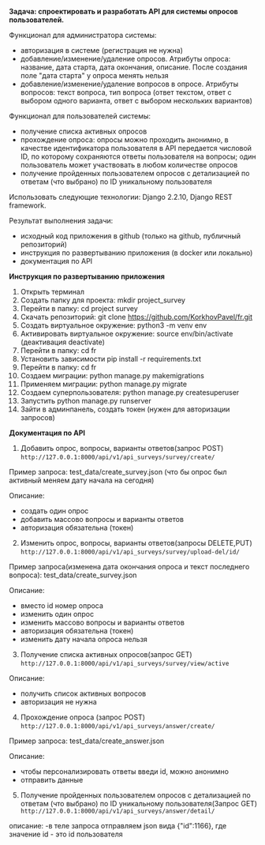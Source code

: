 **Задача: спроектировать и разработать API для системы опросов пользователей.**

Функционал для администратора системы:

- авторизация в системе (регистрация не нужна)
- добавление/изменение/удаление опросов. Атрибуты опроса: название, дата старта, дата окончания, описание.
После создания поле "дата старта" у опроса менять нельзя
- добавление/изменение/удаление вопросов в опросе. Атрибуты вопросов: текст вопроса,
тип вопроса (ответ текстом, ответ с выбором одного варианта, ответ с выбором нескольких вариантов)

Функционал для пользователей системы:

- получение списка активных опросов
- прохождение опроса: опросы можно проходить анонимно, в качестве идентификатора пользователя
в API передается числовой ID, по которому сохраняются ответы пользователя на вопросы; один пользователь может
участвовать в любом количестве опросов
- получение пройденных пользователем опросов с детализацией по ответам (что выбрано) по ID уникальному пользователя

Использовать следующие технологии: Django 2.2.10, Django REST framework.

Результат выполнения задачи:
- исходный код приложения в github (только на github, публичный репозиторий)
- инструкция по развертыванию приложения (в docker или локально)
- документация по API



**Инструкция по развертыванию приложения**

1. Открыть терминал
2. Создать папку для проекта: mkdir project_survey
3. Перейти в папку: cd project survey
4. Скачать репозиторий: git clone https://github.com/KorkhovPavel/fr.git
5. Создать виртуальное окружение: python3 -m venv env
6. Активировать виртуальное окружение: source env/bin/activate (деактивация deactivate)
7. Перейти в папку: сd fr
8. Установить зависимости pip install -r requirements.txt
9.  Перейти в папку: сd fr
10. Cоздаем миграции: python manage.py makemigrations
11. Применяем миграции: python manage.py migrate
12. Создаем суперпользователя: python manage.py createsuperuser
13. Запустить python manage.py runserver
14. Зайти в админпанель, создать токен (нужен для авторизации запросов)

**Документация по API**

1. Добавить опрос, вопросы, варианты ответов(запрос POST)
`http://127.0.0.1:8000/api/v1/api_surveys/survey/create/`

 Пример запроса: test_data/create_survey.json (что бы опрос был активный меняем дату начала на сегодня)
 
 Описание:
  - создать один опрос
  - добавить массово вопросы и варианты ответов
  - авторизация обязательна (токен)
2. Изменить опрос, вопросы, варианты ответов(запросы DELETE,PUT)
 `http://127.0.0.1:8000/api/v1/api_surveys/survey/upload-del/id/`
 
  Пример запроса(изменена дата окончания опроса и текст последнего вопроса): test_data/create_survey.json
  
  Описание:
  - вместо id номер опроса
  - изменить один опрос
  - изменить массово вопросы и варианты ответов
  - авторизация обязательна (токен)
  - изменить дату начала опроса нельзя
3. Получение списка активных опросов(запрос GET)
 `http://127.0.0.1:8000/api/v1/api_surveys/survey/view/active`
 
  Описание:
  - получить список активных вопросов
  - авторизация не нужна
4. Прохождение опроса (запрос POST)
`http://127.0.0.1:8000/api/v1/api_surveys/answer/create/`

 Пример запроса: test_data/create_answer.json
 
 Описание:
  - чтобы персонализировать ответы введи id, можно анонимно
  - отправить данные
5. Получение пройденных пользователем опросов с детализацией по ответам (что выбрано) по ID уникальному пользователя(Запрос GET)
` http://127.0.0.1:8000/api/v1/api_surveys/answer/detail/`

  описание:
     -в теле запроса отправляем json вида {"id":1166}, где значение id  - это id пользователя
 
